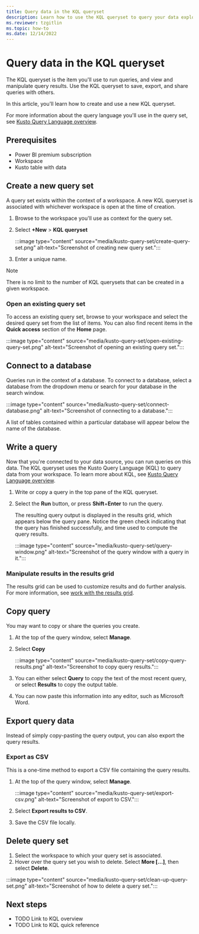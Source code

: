 ```yaml
---
title: Query data in the KQL queryset
description: Learn how to use the KQL queryset to query your data explorer data.
ms.reviewer: tzgitlin
ms.topic: how-to
ms.date: 12/14/2022
---
```

# Query data in the KQL queryset

The KQL queryset is the item you'll use to run queries, and view and manipulate query results. Use the KQL queryset to save, export, and share queries with others.

In this article, you'll learn how to create and use a new KQL queryset.

For more information about the query language you'll use in the query set, see [Kusto Query Language overview](/azure/data-explorer/kusto/query/).

## Prerequisites

* Power BI premium subscription
* Workspace
* Kusto table with data

## Create a new query set

A query set exists within the context of a workspace. A new KQL queryset is associated with whichever workspace is open at the time of creation.

1. Browse to the workspace you'll use as context for the query set.
1. Select **+New** > **KQL queryset**

    :::image type="content" source="media/kusto-query-set/create-query-set.png" alt-text="Screenshot of creating new query set.":::

1. Enter a unique name.

> [!NOTE]
> There is no limit to the number of KQL querysets that can be created in a given workspace.

### Open an existing query set

To access an existing query set, browse to your workspace and select the desired query set from the list of items. You can also find recent items in the **Quick access** section of the **Home** page.

:::image type="content" source="media/kusto-query-set/open-existing-query-set.png" alt-text="Screenshot of opening an existing query set.":::

## Connect to a database

Queries run in the context of a database. To connect to a database, select a database from the dropdown menu or search for your database in the search window.

:::image type="content" source="media/kusto-query-set/connect-database.png" alt-text="Screenshot of connecting to a database.":::

A list of tables contained within a particular database will appear below the name of the database.

## Write a query

Now that you're connected to your data source, you can run queries on this data. The KQL queryset uses the Kusto Query Language (KQL) to query data from your workspace. To learn more about KQL, see [Kusto Query Language overview](/azure/data-explorer/kusto/query/).

1. Write or copy a query in the top pane of the KQL queryset. 
1. Select the **Run** button, or press **Shift**+**Enter** to run the query.

    The resulting query output is displayed in the results grid, which appears below the query pane. Notice the green check indicating that the query has finished successfully, and time used to compute the query results.

    :::image type="content" source="media/kusto-query-set/query-window.png" alt-text="Screenshot of the query window with a query in it.":::

### Manipulate results in the results grid

The results grid can be used to customize results and do further analysis. For more information, see [work with the results grid](/azure/data-explorer/web-query-data#work-with-the-results-grid).

## Copy query

You may want to copy or share the queries you create.

1. At the top of the query window, select **Manage**.
1. Select **Copy**

    :::image type="content" source="media/kusto-query-set/copy-query-results.png" alt-text="Screenshot to copy query results.":::

1. You can either select **Query** to copy the text of the most recent query, or select **Results** to copy the output table.
1. You can now paste this information into any editor, such as Microsoft Word.

## Export query data

Instead of simply copy-pasting the query output, you can also export the query results.

### Export as CSV

This is a one-time method to export a CSV file containing the query results.
1. At the top of the query window, select **Manage**.

    :::image type="content" source="media/kusto-query-set/export-csv.png" alt-text="Screenshot of export to CSV.":::

1. Select **Export results to CSV**.
1. Save the CSV file locally.

## Delete query set

1. Select the workspace to which your query set is associated.
1. Hover over the query set you wish to delete. Select **More [...]**, then select **Delete**.

:::image type="content" source="media/kusto-query-set/clean-up-query-set.png" alt-text="Screenshot of how to delete a query set.":::

## Next steps

* TODO Link to KQL overview
* TODO Link to KQL quick reference
